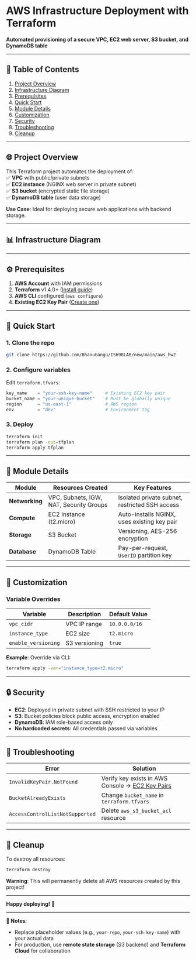 # **AWS Infrastructure Deployment with Terraform**  
**Automated provisioning of a secure VPC, EC2 web server, S3 bucket, and DynamoDB table**  

---

## **📌 Table of Contents**  
1. [Project Overview](#-project-overview)  
2. [Infrastructure Diagram](#-infrastructure-diagram)  
3. [Prerequisites](#-prerequisites)  
4. [Quick Start](#-quick-start)  
5. [Module Details](#-module-details)  
6. [Customization](#-customization)  
7. [Security](#-security)  
8. [Troubleshooting](#-troubleshooting)  
9. [Cleanup](#-cleanup)  

---

## **🌐 Project Overview**  
This Terraform project automates the deployment of:  
✅ **VPC** with public/private subnets  
✅ **EC2 instance** (NGINX web server in private subnet)  
✅ **S3 bucket** (encrypted static file storage)  
✅ **DynamoDB table** (user data storage)  

**Use Case**: Ideal for deploying secure web applications with backend storage.  

---

## **📊 Infrastructure Diagram**  


---

## **⚙️ Prerequisites**  
1. **AWS Account** with IAM permissions  
2. **Terraform** v1.4.0+ ([Install guide](https://developer.hashicorp.com/terraform/tutorials/aws-get-started/install-cli))  
3. **AWS CLI** configured (`aws configure`)  
4. **Existing EC2 Key Pair** ([Create one](https://docs.aws.amazon.com/AWSEC2/latest/UserGuide/ec2-key-pairs.html))  

---

## **🚀 Quick Start**  
### **1. Clone the repo**  
```bash
git clone https://github.com/BhanuGangu/IS698LAB/new/main/aws_hw2
```

### **2. Configure variables**  
Edit `terraform.tfvars`:  
```terraform
key_name    = "your-ssh-key-name"     # Existing EC2 key pair
bucket_name = "your-unique-bucket"    # Must be globally unique
region      = "us-east-1"             # AWS region
env         = "dev"                   # Environment tag
```

### **3. Deploy**  
```bash
terraform init
terraform plan -out=tfplan
terraform apply tfplan
```

---

## **🧩 Module Details**  
| Module       | Resources Created | Key Features |  
|--------------|-------------------|--------------|  
| **Networking** | VPC, Subnets, IGW, NAT, Security Groups | Isolated private subnet, restricted SSH access |  
| **Compute**    | EC2 Instance (t2.micro) | Auto-installs NGINX, uses existing key pair |  
| **Storage**    | S3 Bucket | Versioning, AES-256 encryption |  
| **Database**   | DynamoDB Table | Pay-per-request, `UserID` partition key |  

---

## **🔧 Customization**  
### **Variable Overrides**  
| Variable        | Description | Default Value |  
|-----------------|-------------|---------------|  
| `vpc_cidr`      | VPC IP range | `10.0.0.0/16` |  
| `instance_type` | EC2 size | `t2.micro` |  
| `enable_versioning` | S3 versioning | `true` |  

**Example**: Override via CLI:  
```bash
terraform apply -var="instance_type=t2.micro"
```

---

## **🔒 Security**  
- **EC2**: Deployed in private subnet with SSH restricted to your IP  
- **S3**: Bucket policies block public access, encryption enabled  
- **DynamoDB**: IAM role-based access only  
- **No hardcoded secrets**: All credentials passed via variables  

---

## **🐛 Troubleshooting**  
| Error | Solution |  
|-------|----------|  
| `InvalidKeyPair.NotFound` | Verify key exists in AWS Console → [EC2 Key Pairs](https://console.aws.amazon.com/ec2/v2/home#KeyPairs) |  
| `BucketAlreadyExists` | Change `bucket_name` in `terraform.tfvars` |  
| `AccessControlListNotSupported` | Delete `aws_s3_bucket_acl` resource |  

---

## **🧹 Cleanup**  
To destroy all resources:  
```bash
terraform destroy
```

**Warning**: This will permanently delete all AWS resources created by this project!  

---

**Happy deploying!** 🚀  

--- 

**📝 Notes**:  
- Replace placeholder values (e.g., `your-repo`, `your-ssh-key-name`) with your actual data  
- For production, use **remote state storage** (S3 backend) and **Terraform Cloud** for collaboration
